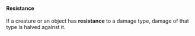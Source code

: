 #### Resistance
If a creature or an object has **resistance** to a damage type, damage of that type is halved against it. 